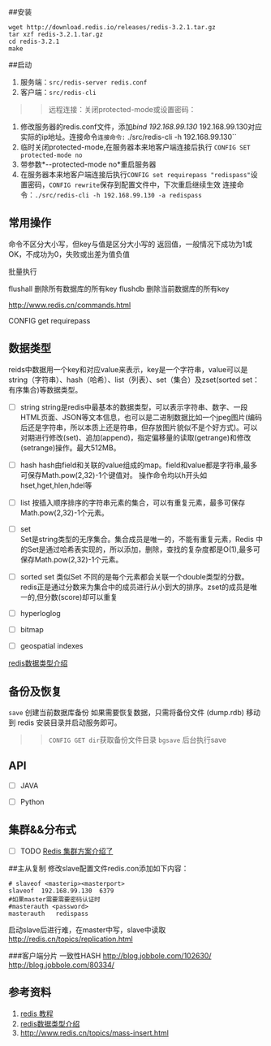 ##安装
```shell
wget http://download.redis.io/releases/redis-3.2.1.tar.gz
tar xzf redis-3.2.1.tar.gz
cd redis-3.2.1
make
```

##启动

1. 服务端：`src/redis-server redis.conf`  
2. 客户端：`src/redis-cli`  
>>远程连接：关闭protected-mode或设置密码：
1. 修改服务器的redis.conf文件，添加*bind 192.168.99.130*  192.168.99.130对应实际的ip地址。连接命令`连接命令:` ./src/redis-cli -h 192.168.99.130``
2. 临时关闭protected-mode,在服务器本来地客户端连接后执行 `CONFIG SET protected-mode no` 
3. 带参数*--protected-mode no*重启服务器
4. 在服务器本来地客户端连接后执行`CONFIG set requirepass "redispass"`设置密码，`CONFIG rewrite`保存到配置文件中，下次重启继续生效
 连接命令：`./src/redis-cli -h 192.168.99.130 -a redispass`


## 常用操作

命令不区分大小写，但key与值是区分大小写的
返回值，一般情况下成功为1或OK，不成功为0，失败或出差为值负值

批量执行


flushall 删除所有数据库的所有key
flushdb 删除当前数据库的所有key

http://www.redis.cn/commands.html

CONFIG get requirepass

## 数据类型
reids中数据用一个key和对应value来表示，key是一个字符串，value可以是string（字符串）、hash（哈希）、list（列表）、set（集合）及zset(sorted set：有序集合)等数据类型。

- [ ] string 
string是redis中最基本的数据类型，可以表示字符串、数字、一段HTML页面、JSON等文本信息，也可以是二进制数据比如一个jpeg图片(编码后还是字符串，所以本质上还是符串，但存放图片貌似不是个好方式)。可以对期进行修改(set)、追加(append)，指定偏移量的读取(getrange)和修改(setrange)操作。最大512MB。

- [ ] hash
hash由field和关联的value组成的map。field和value都是字符串,最多可保存Math.pow(2,32)-1个键值对。
操作命令均以h开头如hset,hget,hlen,hdel等

- [ ] list
按插入顺序排序的字符串元素的集合，可以有重复元素，最多可保存Math.pow(2,32)-1个元素。 

- [ ] set  
Set是string类型的无序集合。集合成员是唯一的，不能有重复元素，Redis 中的Set是通过哈希表实现的，所以添加，删除，查找的复杂度都是O(1),最多可保存Math.pow(2,32)-1个元素。

- [ ] sorted set
类似Set 不同的是每个元素都会关联一个double类型的分数。redis正是通过分数来为集合中的成员进行从小到大的排序。zset的成员是唯一的,但分数(score)却可以重复

- [ ] hyperloglog 
- [ ] bitmap
- [ ] geospatial indexes 
 
[redis数据类型介绍](http://www.redis.cn/topics/data-types-intro.html)

## 备份及恢复
`save` 创建当前数据库备份
如果需要恢复数据，只需将备份文件 (dump.rdb) 移动到 redis 安装目录并启动服务即可。
>>`CONFIG GET dir`获取备份文件目录 
>>`bgsave` 后台执行save





## API

- [ ] JAVA
- [ ] Python


## 集群&&分布式
- [ ] TODO
[Redis 集群方案介绍了](http://www.open-open.com/lib/view/open1465520425935.html)



##主从复制
修改slave配置文件redis.con添加如下内容：
```
# slaveof <masterip><masterport>
slaveof  192.168.99.130  6379
#如果master需要需要密码认证时
#masterauth <password>
masterauth   redispass
```
启动slave后进行难，在master中写，slave中读取
<http://redis.cn/topics/replication.html>

###客户端分片
一致性HASH
http://blog.jobbole.com/102630/
http://blog.jobbole.com/80334/

## 参考资料
1. [redis 教程](http://www.redis.net.cn/tutorial/3501.html)
2. [redis数据类型介绍](http://www.redis.cn/topics/data-types-intro.html)
3. http://www.redis.cn/topics/mass-insert.html
